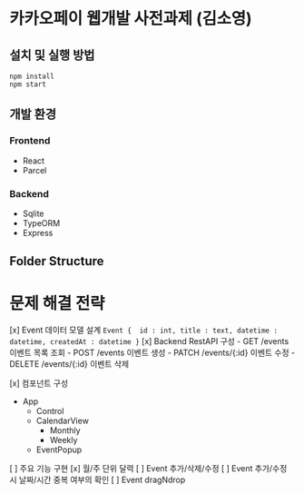 # 카카오페이 웹개발 사전과제 (김소영)

## 설치 및 실행 방법
```
npm install
npm start
```

## 개발 환경 
### Frontend
* React
* Parcel 

### Backend
* Sqlite
* TypeORM
* Express

## Folder Structure

# 문제 해결 전략 
[x] Event 데이터 모델 설계 
    ```
    Event { 
        id : int,
        title : text,
        datetime : datetime,
        createdAt : datetime
    }
    ```
[x] Backend RestAPI 구성 
    - GET  /events 이벤트 목록 조회
    - POST /events 이벤트 생성
    - PATCH /events/{:id} 이벤트 수정
    - DELETE /events/{:id} 이벤트 삭제


[x] 컴포넌트 구성 
- App
    - Control 
    - CalendarView 
        - Monthly
        - Weekly
    - EventPopup

[ ] 주요 기능 구현
    [x] 월/주 단위 달력
    [ ] Event 추가/삭제/수정
        [ ] Event 추가/수정 시 날짜/시간 중복 여부의 확인
    [ ] Event dragNdrop

